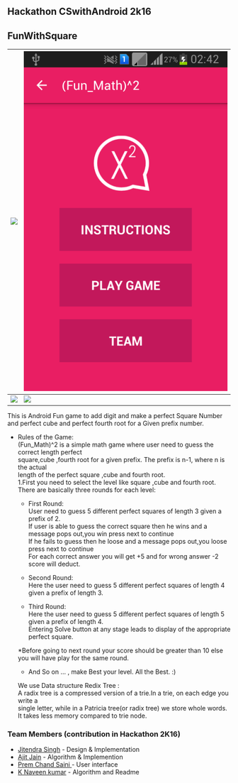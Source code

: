 ## Hackathon CSwithAndroid 2k16
 
## FunWithSquare

  
| ![](Screenshot_2017-01-14-02-42-04.png) | ![](Screenshot_2017-01-14-02-42-59.png)  |
|-------------------------------------------|--------------------------------------------|
| ![](Screenshot_2017-01-14-02-42-33.png) | ![](Screenshot_2017-01-14-02-42-20.png)  | 
   

This is Android Fun game to add digit and make a perfect Square Number and perfect cube and perfect fourth root  for a  Given prefix number.
 
* Rules of the Game:<br/>
    (Fun_Math)^2 is a simple math game where user need to guess the correct length perfect<br/>
    square,cube ,fourth root for a  given prefix. The prefix is n-1, where n is the actual<br/>
    length of the perfect square ,cube and fourth root.<br/>
    1.First you need to select the level like square ,cube and fourth root.</br>
 There are basically three rounds for each level:<br/>
   * First Round:<br/>
     User need to guess 5 different perfect squares of length 3 given a prefix of 2.<br/>
     If user is able to guess the correct square then he wins and a message pops out,you win press next to continue<br/>
     If he fails to guess then he loose and a message pops out,you loose press next to continue <br/>
     For each correct answer you will get +5 and for wrong answer -2 score will deduct.</br>

  * Second Round:<br/>
    Here the user need to guess 5 different perfect squares of length 4 given a prefix of length 3.<br/>

  * Third Round:<br/>
    Here the user need to guess 5 different perfect squares of length 5 given a prefix of length 4.<br/>
    Entering Solve button at any stage leads to display of the appropriate perfect square.<br/>
    
  *Before going to next round your score should be greater than 10 else you will have play for the same round.
 
  * And So on ...  , make Best your level. All the Best. :)<br/>
 
   We use Data structure Redix Tree :<br/>
     A radix tree is a compressed version of a trie.In a trie, on each edge you write a<br/> 
     single letter, while in a Patricia tree(or radix tree) we store whole words.<br/>
     It takes less memory compared to trie node.
### Team Members (contribution in Hackathon 2K16)

* [Jitendra Singh](https://github.com/jsroyal) - Design & Implementation
* [Ajit Jain](https://github.com/ajit1515ajit) - Algorithm & Implemention
* [Prem Chand Saini ](https://github.com/pcsaini) - User interface 
* [K Naveen kumar](https://github.com/naveen) - Algorithm and Readme    

